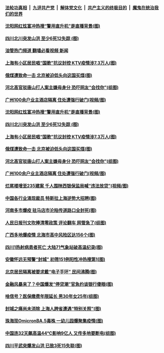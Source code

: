 ####  [法轮功真相](../../../../basic/blob/master/README.md?t=07172002) &nbsp;|&nbsp; [九评共产党](../../../../9ping.md/blob/master/README.md?t=07172002) &nbsp;|&nbsp; [解体党文化](../../../../jtdwh.md/blob/master/README.md?t=07172002)  &nbsp;|&nbsp; [共产主义的终极目的](../../../../gczydzjmd.md/blob/master/README.md?t=07172002) &nbsp;|&nbsp; [魔鬼在统治我们的世界](../../../../mgztzwmdsj.md/blob/master/README.md?t=07172002) 

#### [沈阳网红炫富冲热搜“警用直升机”是直播背景(图)](../pages/p1/1011953.md?t=07172002) 

#### [四川北川突发山洪 至少6死12失踪 (图)](../pages/p1/1011949.md?t=07172002) 

#### [油管热门频道 翻墙必看视频 新闻](http://45.76.130.85:81/youtube.html?07172002)

#### [上海有小区居民唱“国歌”抗议封控 KTV疫情涉7.3万人(图)](../pages/p1/1011946.md?t=07172002) 

#### [俄煤遭致命一击 北京被迫低头向这国买煤(图)](../pages/p1/1011912.md?t=07172002) 

#### [河北高官驳唐山打人案主嫌母身分 恐吓网友“会找你”(组图)](../pages/p1/1011906.md?t=07172002) 

#### [广州100余户业主酒店隔离 住处遭强行破门(视频/图)](../pages/p1/1011902.md?t=07172002) 

#### [沈阳网红炫富冲热搜“警用直升机”是直播背景(图)](../pages/p1/1011953.md?t=07172002) 

#### [四川北川突发山洪 至少6死12失踪 (图)](../pages/p1/1011949.md?t=07172002) 

#### [上海有小区居民唱“国歌”抗议封控 KTV疫情涉7.3万人(图)](../pages/p1/1011946.md?t=07172002) 

#### [俄煤遭致命一击 北京被迫低头向这国买煤(图)](../pages/p1/1011912.md?t=07172002) 

#### [河北高官驳唐山打人案主嫌母身分 恐吓网友“会找你”(组图)](../pages/p1/1011906.md?t=07172002) 

#### [广州100余户业主酒店隔离 住处遭强行破门(视频/图)](../pages/p1/1011902.md?t=07172002) 

#### [烂尾楼增至235建案 千人围陕西银保监局喊“违法放贷”(视频/图)](../pages/p1/1011840.md?t=07172002) 

#### [中国各行业涌现裁员 特斯拉上海逆势大招聘(图)](../pages/p1/1011834.md?t=07172002) 

#### [河南多市爆疫 驻马店市沦陷传道路口全封死(图)](../pages/p1/1011819.md?t=07172002) 

#### [人民日报刊文吹捧清零政策 评论翻车 网管急了(组图)](../pages/p1/1011824.md?t=07172002) 

#### [广西多地爆疫情 北海市高中风险区达156个(图)](../pages/p1/1011811.md?t=07172002) 

#### [四川1热射病患者死亡 大陆71气象站破高温纪录(图)](../pages/p1/1011809.md?t=07172002) 

#### [安徽怀远无预警“封城” 初筛151例阳性冲热搜第1(图)](../pages/p1/1011808.md?t=07172002) 

#### [北京居民隔离被要求戴“电子手环” 民间沸腾(图)](../pages/p1/1011802.md?t=07172002) 

#### [金融风暴来了？中国爆发“停贷潮”官急约谈银行傻眼(图)](../pages/p1/1011760.md?t=07172002) 

#### [啥信号？医保缴费年限延长 男30年女25年(组图)](../pages/p1/1011747.md?t=07172002) 

#### [封城之痛尚未消除 上海人跨省遭遇“特别关照”(图)](../pages/p1/1011745.md?t=07172002) 

#### [珠海现OmicronBA.5毒株 一幼儿园爆聚集疫情(图)](../pages/p1/1011755.md?t=07172002) 

#### [中国连32天飙高温44℃影响9亿人 又传多地要断电(组图)](../pages/p1/1011737.md?t=07172002) 

#### [四川平武突爆发山洪 已致3死15失联(图)](../pages/p1/1011726.md?t=07172002) 

<img src='http://gfw-breaker.win/goodnews/indexes/p1.md' width='0px' height='0px'/>
